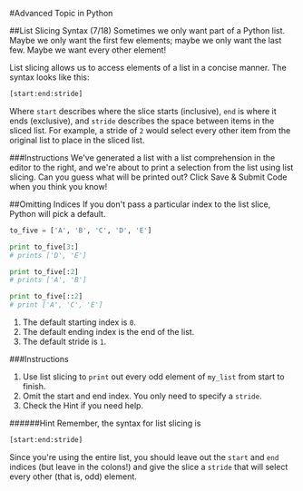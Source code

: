 #Advanced Topic in Python

##List Slicing Syntax (7/18)
Sometimes we only want part of a Python list. Maybe we only want the first few elements; maybe we only want the last few. Maybe we want every other element!

List slicing allows us to access elements of a list in a concise manner. The syntax looks like this:

```python
[start:end:stride]
```

Where `start` describes where the slice starts (inclusive), `end` is where it ends (exclusive), and `stride` describes the space between items in the sliced list. For example, a stride of `2` would select every other item from the original list to place in the sliced list.

###Instructions
We've generated a list with a list comprehension in the editor to the right, and we're about to print a selection from the list using list slicing. Can you guess what will be printed out? Click Save & Submit Code when you think you know!

##Omitting Indices
If you don't pass a particular index to the list slice, Python will pick a default.

```python
to_five = ['A', 'B', 'C', 'D', 'E']

print to_five[3:]
# prints ['D', 'E'] 

print to_five[:2]
# prints ['A', 'B']

print to_five[::2]
# print ['A', 'C', 'E']
```

01. The default starting index is `0`.
02. The default ending index is the end of the list.
03. The default stride is `1`.

###Instructions
01. Use list slicing to `print` out every odd element of `my_list` from start to finish.
02. Omit the start and end index. You only need to specify a `stride`.
03. Check the Hint if you need help.

######Hint
Remember, the syntax for list slicing is
```python
[start:end:stride]
```
Since you're using the entire list, you should leave out the `start` and `end` indices (but leave in the colons!) and give the slice a `stride` that will select every other (that is, odd) element.
